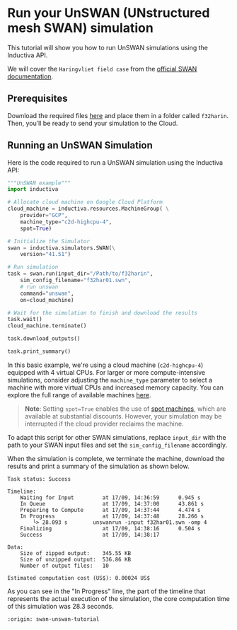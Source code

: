 # Run your UnSWAN (UNstructured mesh SWAN) simulation
This tutorial will show you how to run UnSWAN simulations using the Inductiva API. 

We will cover the `Haringvliet field case` from the [official SWAN documentation](https://swanmodel.sourceforge.io/download/download.htm).

## Prerequisites
Download the required files [here](https://swanmodel.sourceforge.io/download/zip/f32harin.tar.gz) and place them in a folder called `f32harin`. Then, you’ll be ready to send your simulation to the Cloud.

## Running an UnSWAN Simulation
Here is the code required to run a UnSWAN simulation using the Inductiva API:

```python
"""UnSWAN example"""
import inductiva

# Allocate cloud machine on Google Cloud Platform
cloud_machine = inductiva.resources.MachineGroup( \
    provider="GCP",
    machine_type="c2d-highcpu-4",
	spot=True)

# Initialize the Simulator
swan = inductiva.simulators.SWAN(\
    version="41.51")

# Run simulation
task = swan.run(input_dir="/Path/to/f32harin",
    sim_config_filename="f32har01.swn",
	# run unswan
	command="unswan",
    on=cloud_machine)

# Wait for the simulation to finish and download the results
task.wait()
cloud_machine.terminate()

task.download_outputs()

task.print_summary()
```

In this basic example, we're using a cloud machine (`c2d-highcpu-4`) equipped with 4 virtual CPUs. 
For larger or more compute-intensive simulations, consider adjusting the `machine_type` parameter to select 
a machine with more virtual CPUs and increased memory capacity. You can explore the full range of available machines [here](https://console.inductiva.ai/machine-groups/instance-types).

> **Note**: Setting `spot=True` enables the use of [spot machines](../how-it-works/machines/spot-machines.md), which are available at substantial discounts. 
> However, your simulation may be interrupted if the cloud provider reclaims the machine.

To adapt this script for other SWAN simulations, replace `input_dir` with the
path to your SWAN input files and set the `sim_config_filename` accordingly.

When the simulation is complete, we terminate the machine, download the results and print a summary of the simulation as shown below.

```
Task status: Success

Timeline:
	Waiting for Input         at 17/09, 14:36:59      0.945 s
	In Queue                  at 17/09, 14:37:00      43.861 s
	Preparing to Compute      at 17/09, 14:37:44      4.474 s
	In Progress               at 17/09, 14:37:48      28.266 s
		└> 28.093 s        unswanrun -input f32har01.swn -omp 4
	Finalizing                at 17/09, 14:38:16      0.504 s
	Success                   at 17/09, 14:38:17      

Data:
	Size of zipped output:    345.55 KB
	Size of unzipped output:  536.86 KB
	Number of output files:   10

Estimated computation cost (US$): 0.00024 US$
```

As you can see in the "In Progress" line, the part of the timeline that represents the actual execution of the simulation, 
the core computation time of this simulation was 28.3 seconds.

```{banner_small}
:origin: swan-unswan-tutorial
```
